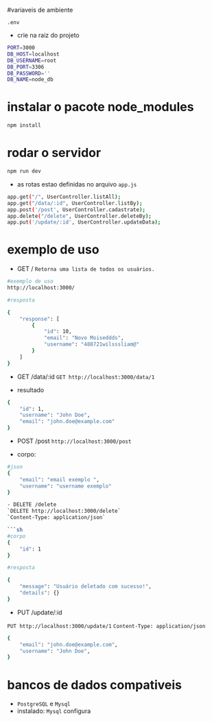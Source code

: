 #variaveis de ambiente 

`.env `
- crie na raiz do projeto 
```sh
PORT=3000
DB_HOST=localhost
DB_USERNAME=root
DB_PORT=3306
DB_PASSWORD=''
DB_NAME=node_db
```


# instalar o pacote node_modules

```sh
npm install 
```
# rodar o servidor 

```sh
npm run dev 

```

- as rotas estao definidas no arquivo `app.js`

```sh
app.get("/", UserController.listAll);
app.get("/data/:id", UserController.listBy);
app.post('/post', UserController.cadastrate);
app.delete("/delete", UserController.deleteBy);
app.put('/update/:id', UserController.updateData);
```

# exemplo de uso

- GET /
`Retorna uma lista de todos os usuários.`

```sh 
#exemplo de uso 
http://localhost:3000/

#resposta

{
	"response": [
		{
			"id": 10,
			"email": "Novo Moiseddds",
			"username": "488721wilsssliam@"
		}
	]
}

```
- GET /data/:id
`GET http://localhost:3000/data/1`

- resultado 
```sh
{
    "id": 1,
    "username": "John Doe",
    "email": "john.doe@example.com"
}
```


- POST /post
`http://localhost:3000/post`

- corpo:
```sh
#json 
{
    "email": "email exemplo ",
    "username": "username exemplo"
}

- DELETE /delete
`DELETE http://localhost:3000/delete`
`Content-Type: application/json`

```sh
#corpo
{
    "id": 1
}

#resposta 

{
    "message": "Usuário deletado com sucesso!",
    "details": {}
}

```
- PUT /update/:id

`PUT http://localhost:3000/update/1`
`Content-Type: application/json`

```sh
{
    "email": "john.doe@example.com",
    "username": "John Doe",
}

```
# bancos de dados compativeis 
- `PostgreSQL` e `Mysql`
- instalado: `Mysql`
configura
